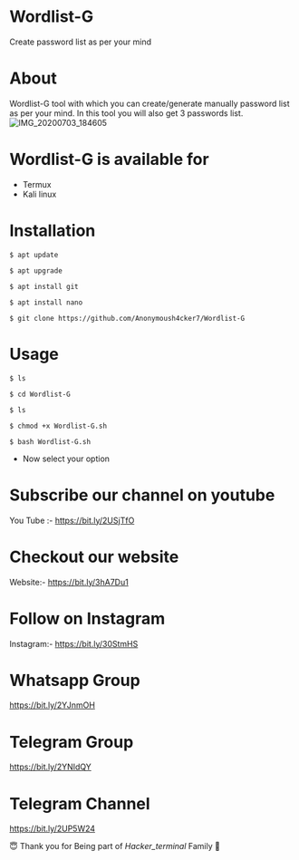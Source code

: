 # Wordlist-G
Create password list as per your mind
# About
Wordlist-G tool with which you can create/generate manually password list as per your mind. In this tool you will also get 3 passwords list.
![IMG_20200703_184605](https://user-images.githubusercontent.com/65849213/86473017-c3095b80-bd5d-11ea-82cf-86ff626edc42.jpg)


# Wordlist-G is available for
* Termux
* Kali linux

# Installation
```
$ apt update
```
```
$ apt upgrade
```
```
$ apt install git
```
```
$ apt install nano
```
```
$ git clone https://github.com/Anonymoush4cker7/Wordlist-G
```


# Usage
```
$ ls
```
```
$ cd Wordlist-G
```

```
$ ls
```
```
$ chmod +x Wordlist-G.sh
```
```
$ bash Wordlist-G.sh
```
* Now select your option
# Subscribe our channel on youtube
You Tube :- https://bit.ly/2USjTfO
# Checkout our website
Website:- https://bit.ly/3hA7Du1
# Follow on Instagram
Instagram:- https://bit.ly/30StmHS
# Whatsapp Group
https://bit.ly/2YJnmOH
# Telegram Group
https://bit.ly/2YNIdQY
# Telegram Channel
https://bit.ly/2UP5W24

😇 Thank you for Being part of *Hacker_terminal* Family 🙏
